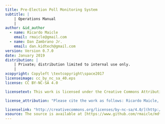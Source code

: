 ```yaml
---
title: Pre-Election Poll Monitoring System
subtitle: |
    | Operations Manual
    |
author: &id_author
  - name: Ricardo Maicle
    email: rmaicle@gmail.com
  - name: Dan Zambrano Jr.
    email: dan.kidtech@gmail.com
version: Version 0.7.0
date: January 2019
distribution: |
    | Private; distribution limited to internal use only.
    |
xcopyright: Copyleft \textcopyright\space2017
licenseimage: cc_by_nc_sa_40.eps
license: CC BY-NC-SA 4.0

licensetext: This work is licensed under the Creative Commons Attribution-NonCommercial-ShareAlike 4.0 International License (CC BY-NC-SA 4.0). You are free to copy, reproduce, distribute, display, and make adaptations of this work for non-commercial purposes provided that you give appropriate credit. To view a copy of this license, visit [http://creativecommons.org/licenses/by-nc-sa/4.0/legalcode](http://creativecommons.org/licenses/by-nc-sa/4.0/legalcode).

license_attribution: "Please cite the work as follows: Ricardo Maicle, Dan Zambrano Jr. 2019. Pre-Election Poll Monitoring System: Operations Manual. License: Creative Commons Attribution-NonCommercial-ShareAlike 4.0 International License CC BY-NC-SA 4.0."

licenselink: "http://creativecommons.org/licenses/by-nc-sa/4.0/](http://creativecommons.org/licenses/by-nc-sa/4.0/"
xsource: The source is available at [https://www.github.com/rmaicle/mdtopdf](https://www.github.com/rmaicle/mdtopdf).
---
```

